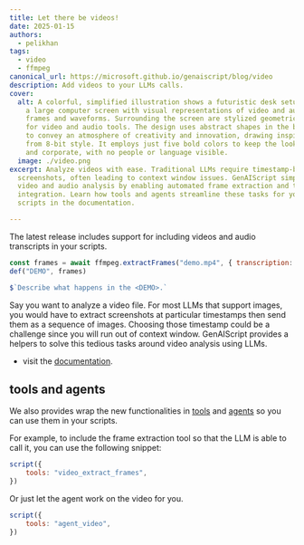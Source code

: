 ```yaml
---
title: Let there be videos!
date: 2025-01-15
authors:
  - pelikhan
tags:
  - video
  - ffmpeg
canonical_url: https://microsoft.github.io/genaiscript/blog/video
description: Add videos to your LLMs calls.
cover:
  alt: A colorful, simplified illustration shows a futuristic desk setup. There's
    a large computer screen with visual representations of video and audio, like
    frames and waveforms. Surrounding the screen are stylized geometric symbols
    for video and audio tools. The design uses abstract shapes in the background
    to convey an atmosphere of creativity and innovation, drawing inspiration
    from 8-bit style. It employs just five bold colors to keep the look clear
    and corporate, with no people or language visible.
  image: ./video.png
excerpt: Analyze videos with ease. Traditional LLMs require timestamp-based
  screenshots, often leading to context window issues. GenAIScript simplifies
  video and audio analysis by enabling automated frame extraction and transcript
  integration. Learn how tools and agents streamline these tasks for your
  scripts in the documentation.

---
```


The latest release includes support for including videos and audio transcripts in your scripts.

```js wrap
const frames = await ffmpeg.extractFrames("demo.mp4", { transcription: true })
def("DEMO", frames)

$`Describe what happens in the <DEMO>.`
```

Say you want to analyze a video file. For most LLMs that support images, you would have to extract screenshots at particular timestamps then send them as a sequence of images.
Choosing those timestamp could be a challenge since you will run out of context window. GenAIScript provides a helpers to solve this tedious tasks around video analysis using LLMs.

- visit the [documentation](/genaiscript/reference/scripts/videos).

## tools and agents

We also provides wrap the new functionalities in [tools](/genaiscript/reference/scripts/tools) and [agents](/genaiscript/reference/scripts/agents) so you can use them in your scripts.

For example, to include the frame extraction tool so that the LLM is able to call it, you can use the following snippet:

```js wrap
script({
    tools: "video_extract_frames",
})
```

Or just let the agent work on the video for you.

```js wrap
script({
    tools: "agent_video",
})
```
